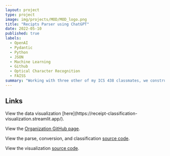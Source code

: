 ```yaml
---
layout: project
type: project
image: img/projects/MOD/MOD_logo.png
title: "Recipts Parser using ChatGPT"
date: 2022-05-10
published: true
labels:
  - OpenAI
  - Pydantic
  - Python
  - JSON
  - Machine Learning
  - Github
  - Optical Character Recognition
  - FAISS
summary: "Working with three other of my ICS 438 classmates, we constructed a program which would parse the raw text obtained from using optical character recognition (OCR) on random consumer receipts into JSON objects using OpenAI's large language model, ChatGPT. It would then provide analytics on the JSON data and use it to train a KNN model from the FAISS library (open-sourced from Facebook AI) to classify new receipts into categories."
---
```


<h2>Links</h2>
View the data visualization [here](https://receipt-classification-visualization.streamlit.app/).

View the [Organization GitHub page](https://github.com/manoa-organization-database).

View the parse, conversion, and classification [source code](https://github.com/RecieptsParse/OCR_TO_JSON).

View the visualization [source code](https://github.com/RecieptsParse/visualization).
